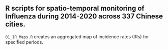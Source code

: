 ## R scripts for spatio-temporal monitoring of Influenza during 2014-2020 across 337 Chinese cities.

`01_IR_Maps.R` creates an aggregated map of incidence rates (IRs) for specified periods.
